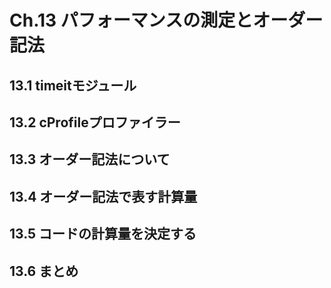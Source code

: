 # Ch.13 パフォーマンスの測定とオーダー記法

## 13.1 timeitモジュール

## 13.2 cProfileプロファイラー

## 13.3 オーダー記法について

## 13.4 オーダー記法で表す計算量

## 13.5 コードの計算量を決定する

## 13.6 まとめ
